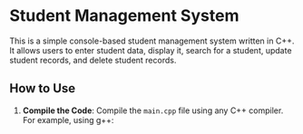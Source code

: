 # Student Management System

This is a simple console-based student management system written in C++. It allows users to enter student data, display it, search for a student, update student records, and delete student records.

## How to Use

1. **Compile the Code**: Compile the `main.cpp` file using any C++ compiler. For example, using g++:

